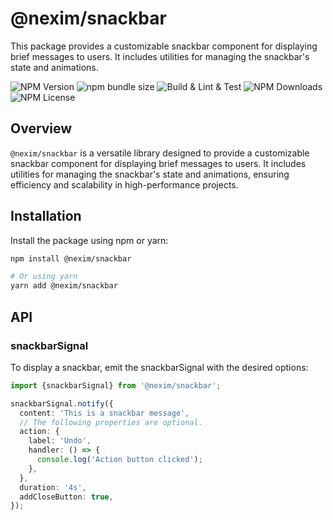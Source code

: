 # @nexim/snackbar

This package provides a customizable snackbar component for displaying brief messages to users. It includes utilities for managing the snackbar's state and animations.

![NPM Version](https://img.shields.io/npm/v/%40nexim%2Fsnackbar)
![npm bundle size](https://img.shields.io/bundlephobia/min/%40nexim%2Fsnackbar)
![Build & Lint & Test](https://github.com/the-nexim/nanolib/actions/workflows/build-lint-test.yaml/badge.svg)
![NPM Downloads](https://img.shields.io/npm/dm/%40nexim%2Fsnackbar)
![NPM License](https://img.shields.io/npm/l/%40nexim%2Fsnackbar)

## Overview

`@nexim/snackbar` is a versatile library designed to provide a customizable snackbar component for displaying brief messages to users. It includes utilities for managing the snackbar's state and animations, ensuring efficiency and scalability in high-performance projects.

## Installation

Install the package using npm or yarn:

```sh
npm install @nexim/snackbar

# Or using yarn
yarn add @nexim/snackbar
```

## API

### snackbarSignal

To display a snackbar, emit the snackbarSignal with the desired options:

```ts
import {snackbarSignal} from '@nexim/snackbar';

snackbarSignal.notify({
  content: 'This is a snackbar message',
  // The following properties are optional.
  action: {
    label: 'Undo',
    handler: () => {
      console.log('Action button clicked');
    },
  },
  duration: '4s',
  addCloseButton: true,
});
```

